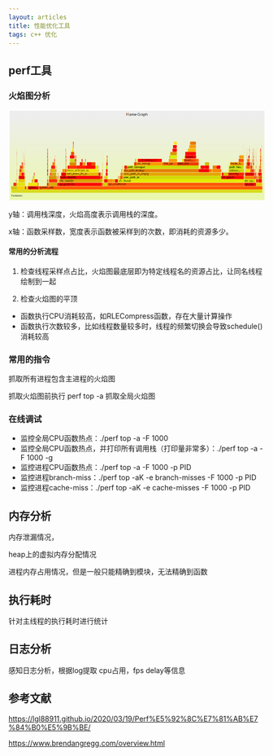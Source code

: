 ```yaml
---
layout: articles
title: 性能优化工具
tags: c++ 优化
---
```




## perf工具

### 火焰图分析
![fire](/img/230315/fire.png)

y轴：调用栈深度，火焰高度表示调用栈的深度。

x轴：函数采样数，宽度表示函数被采样到的次数，即消耗的资源多少。

#### 常用的分析流程

1. 检查线程采样点占比，火焰图最底层即为特定线程名的资源占比，让同名线程绘制到一起

2. 检查火焰图的平顶
  - 函数执行CPU消耗较高，如RLECompress函数，存在大量计算操作
  - 函数执行次数较多，比如线程数量较多时，线程的频繁切换会导致schedule()消耗较高

### 常用的指令

抓取所有进程包含主进程的火焰图

抓取火焰图前执行  perf top -a 抓取全局火焰图

### 在线调试
- 监控全局CPU函数热点：./perf top -a -F 1000
- 监控全局CPU函数热点，并打印所有调用栈（打印量非常多）：./perf top -a -F 1000 -g
- 监控进程CPU函数热点：./perf top -a -F 1000 -p PID
- 监控进程branch-miss：./perf top -aK -e branch-misses -F 1000 -p PID
- 监控进程cache-miss：./perf top -aK -e cache-misses -F 1000 -p PID
## 内存分析
内存泄漏情况，

heap上的虚拟内存分配情况

进程内存占用情况，但是一般只能精确到模块，无法精确到函数
## 执行耗时
针对主线程的执行耗时进行统计


## 日志分析

感知日志分析，根据log提取 cpu占用，fps delay等信息



## 参考文献

https://lgl88911.github.io/2020/03/19/Perf%E5%92%8C%E7%81%AB%E7%84%B0%E5%9B%BE/


https://www.brendangregg.com/overview.html